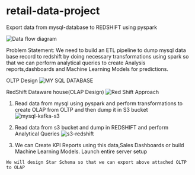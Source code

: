 # retail-data-project

Export data from mysql-database to REDSHIFT using pyspark

![Data flow diagram](./diagrams/dataflow-diagram.png)

Problem Statement:
We need to build an ETL pipeline to dump mysql data base record to redshift by doing necessary transformations using spark 
so that we can perform analytical queries to create Analysis reports,dashboards and Machine Learning Models for predictions.

OLTP Design
![MY SQL DATABASE](./diagrams/mysql-oltp-database.png)

RedShift Dataware house(OLAP Design)
![Red Shift](./diagrams/redshift-olap-diagram.png)
Approach
1. Read data from mysql using pyspark and perform transformations to create OLAP from OLTP and then dump it in S3 bucket
![mysql-kafka-s3](./diagrams/mysql-kafka-s3.png)

2. Read data from s3 bucket and dump in REDSHIFT and perform Analytical Queries
![s3-redshift](./diagrams/s3-redshift.png)

3. We can Create KPI Reports using this data,Sales Dashboards or build Machine Learning Models.
Launch entire server setup
```
We will design Star Schema so that we can export above attached OLTP to OLAP

